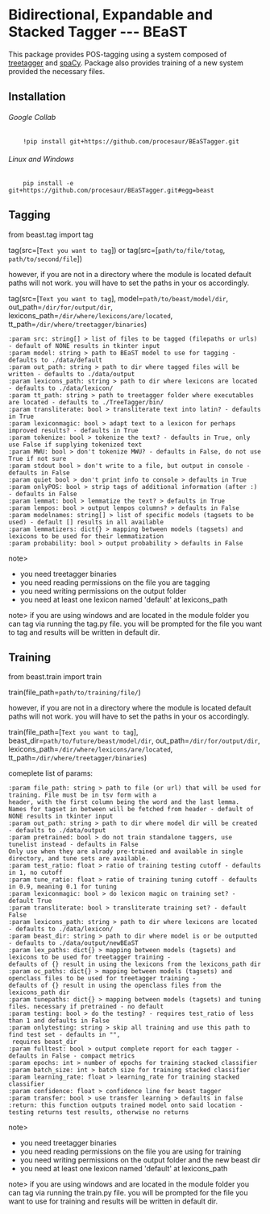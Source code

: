 # Bidirectional, Expandable and Stacked Tagger --- BEaST

This package provides POS-tagging using a system composed of [treetagger](https://www.cis.uni-muenchen.de/~schmid/tools/TreeTagger/) and [spaCy](https://spacy.io/).
Package also provides training of a new system provided the necessary files.

## Installation
###### Google Collab
        !pip install git+https://github.com/procesaur/BEaSTagger.git

###### Linux and Windows
        pip install -e git+https://github.com/procesaur/BEaSTagger.git#egg=beast


## Tagging

from beast.tag import tag

tag(src=[`Text you want to tag`])
or
tag(src=[`path/to/file/totag`, `path/to/second/file`])

however, if you are not in a directory where the module is located default paths will not work.
you will have to set the paths in your os accordingly.

tag(src=[`Text you want to tag`],
model=`path/to/beast/model/dir`,
out_path=`/dir/for/output/dir`,
lexicons_path=`/dir/where/lexicons/are/located`,
tt_path=`/dir/where/treetagger/binaries`)

    :param src: string[] > list of files to be tagged (filepaths or urls) - default of NONE results in tkinter input
    :param model: string > path to BEaST model to use for tagging - defaults to ./data/default
    :param out_path: string > path to dir where tagged files will be written - defaults to ./data/output
    :param lexicons_path: string > path to dir where lexicons are located - defaults to ./data/lexicon/
    :param tt_path: string > path to treetagger folder where executables are located - defaults to ./TreeTagger/bin/
    :param transliterate: bool > transliterate text into latin? - defaults in True
    :param lexiconmagic: bool > adapt text to a lexicon for perhaps improved results? - defaults in True
    :param tokenize: bool > tokenize the text? - defaults in True, only use False if supplying tokenized text
    :param MWU: bool > don't tokenize MWU? - defaults in False, do not use True if not sure
    :param stdout bool > don't write to a file, but output in console - defaults in False
    :param quiet bool > don't print info to console > defaults in True
    :param onlyPOS: bool > strip tags of additional information (after :) - defaults in False
    :param lemmat: bool > lemmatize the text? > defaults in True
    :param lempos: bool > output lempos columns? > defaults in False
    :param modelnames: string[] > list of specific models (tagsets to be used) - default [] results in all available
    :param lemmatizers: dict{} > mapping between models (tagsets) and lexicons to be used for their lemmatization
    :param probability: bool > output probability > defaults in False

note>
- you need treetagger binaries
- you need reading permissions on the file you are tagging 
- you need writing permissions on the output folder
- you need at least one lexicon named 'default' at lexicons_path

note>
   if you are using windows and are located in the module folder you can tag via running the tag.py file.
   you will be prompted for the file you want to tag and results will be written in default dir.

## Training

from beast.train import train

train(file_path=`path/to/training/file/`)

however, if you are not in a directory where the module is located default paths will not work.
you will have to set the paths in your os accordingly.

train(file_path=[`Text you want to tag`],
beast_dir=`path/to/future/beast/model/dir`,
out_path=`/dir/for/output/dir`,
lexicons_path=`/dir/where/lexicons/are/located`,
tt_path=`/dir/where/treetagger/binaries`)

comeplete list of params:

    :param file_path: string > path to file (or url) that will be used for training. File must be in tsv form with a
    header, with the first column being the word and the last lemma.
    Names for tagset in between will be fetched from header - default of NONE results in tkinter input
    :param out_path: string > path to dir where model dir will be created - defaults to ./data/output
    :param pretrained: bool > do not train standalone taggers, use tunelist instead - defaults in False
    Only use when they are alrady pre-trained and available in single directory, and tune sets are available.
    :param test_ratio: float > ratio of training testing cutoff - defaults in 1, no cutoff
    :param tune_ratio: float > ratio of training tuning cutoff - defaults in 0.9, meaning 0.1 for tuning
    :param lexiconmagic: bool > do lexicon magic on training set? - default True
    :param transliterate: bool > transliterate training set? - default False
    :param lexicons_path: string > path to dir where lexicons are located - defaults to ./data/lexicon/
    :param beast_dir: string > path to dir where model is or be outputted - defaults to ./data/output/newBEaST
    :param lex_paths: dict{} > mapping between models (tagsets) and lexicons to be used for treetagger training -
    defaults of {} result in using the lexicons from the lexicons_path dir
    :param oc_paths: dict{} > mapping between models (tagsets) and openclass files to be used for treetagger training -
    defaults of {} result in using the openclass files from the lexicons_path dir
    :param tunepaths: dict{} > mapping between models (tagsets) and tuning files. necessary if pretrained - no default
    :param testing: bool > do the testing? - requires test_ratio of less than 1 and defaults in False
    :param onlytesting: string > skip all training and use this path to find test set - defaults in "",
     requires beast_dir
    :param fulltest: bool > output complete report for each tagger - defaults in False - compact metrics
    :param epochs: int > number of epochs for training stacked classifier
    :param batch_size: int > batch size for training stacked classifier
    :param learning_rate: float > learning_rate for training stacked classifier
    :param confidence: float > confidence line for beast tagger
    :param transfer: bool > use transfer learning > defaults in false
    :return: this function outputs trained model onto said location - testing returns test results, otherwise no returns

note>
- you need treetagger binaries
- you need reading permissions on the file you are using for training
- you need writing permissions on the output folder and the new beast dir
- you need at least one lexicon named 'default' at lexicons_path

note>
   if you are using windows and are located in the module folder you can tag via running the train.py file.
   you will be prompted for the file you want to use for training and results will be written in default dir.
